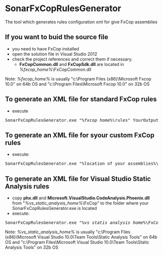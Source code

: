 SonarFxCopRulesGenerator
========================

The tool which generates rules configuration xml for give FxCop assemblies

If you want to buid the source file
-----------------------------------
- you need to have FxCop installed
- open the solution file in Visual Studio 2012
- check the project references and correct them if necessary.
  - <b>FxCopCommon.dll</b> and <b>FxCopSdk.dll</b> are located in <i>%fxcop_home%</i>\FxCopCommon.dll

Note:
<i>%fxcop_home%</i> is usually "c:\Program Files (x86)\Microsoft Fxcop 10.0" on 64b OS and "c:\Program Files\Microsoft Fxcop 10.0" on 32b OS

To generate an XML file for standard FxCop rules
------------------------------------------------
- execute
<pre>SonarFxCopRulesGenerator.exe "<i>%fxcop_home%</i>\rules" YourOutputFile.xml</pre>

To generate an XML file for syour custom FxCop rules
----------------------------------------------------
- execute:
<pre>SonarFxCopRulesGenerator.exe "%location_of_your_assemblies%\rules" YourOutputFile.xml</pre>

To generate an XML file for Visual Studio Static Analysis rules
---------------------------------------------------------------
- copy <b>phx.dll</b> and <b>Microsoft.VisualStudio.CodeAnalysis.Phoenix.dll</b> from "<i>%vs_static_analysis_home%</i>\FxCop" to the folder where your SonarFxCopRulesGenerator.exe is located
- execute:
<pre>SonarFxCopRulesGenerator.exe <i>"%vs_statis_analysis_home%</i>\FxCop\rules" YoutOutputFile.xml</pre>

Note:
<i>%vs_static_analysis_home%</i> is usually "c:\Program Files (x86)\Microsoft Visual Studio 10.0\Team Tools\Static Analysis Tools\" on 64b OS and "c:\Program Files\Microsoft Visual Studio 10.0\Team Tools\Static Analysis Tools\" on 32b OS
